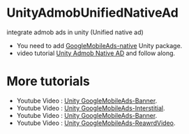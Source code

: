 # UnityAdmobUnifiedNativeAd
integrate admob ads in unity (Unified native ad)

  * You need to add [GoogleMobileAds-native](https://dl.google.com/googleadmobadssdk/GoogleMobileAds-native.unitypackage) Unity package.
  * video tutorial [Unity Admob Native AD](https://www.youtube.com/watch?v=M-XdptsCWtQ) and follow along.

# More tutorials
* Youtube Video : [Unity GoogleMobileAds-Banner](https://youtu.be/EMO85Lb9ZqM).
* Youtube Video : [Unity GoogleMobileAds-Interstitial](https://youtu.be/EMO85Lb9ZqM).
* Youtube Video : [Unity GoogleMobileAds-Banner](https://youtu.be/ll4vm8usBUw).
* Youtube Video : [Unity GoogleMobileAds-ReawrdVideo](https://youtu.be/mXRo3kE7TOw).

